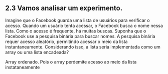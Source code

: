 ## 2.3 Vamos analisar um experimento.
Imagine que o Facebook guarda uma lista de usuários para verificar o acesso. Quando um usuário tenta acessar, o Facebook busca o nome nessa lista. Como o acesso é frequente, há muitas buscas. Suponha que o Facebook use a pesquisa binária para buscar nomes. A pesquisa binária requer acesso aleatório, permitindo acessar o meio da lista instantaneamente. Considerando isso, a lista seria implementada como um array ou uma lista encadeada?

Array ordenado. Pois o array perdemite acesso ao meio da lista instataneamente
